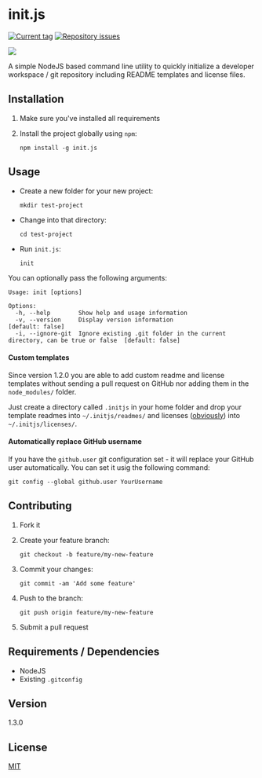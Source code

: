 # init.js

[![Current tag](http://img.shields.io/github/tag/[GitHubUsername]/init.js.svg)](https://github.com/frdmn/init.js/tags) [![Repository issues](http://issuestats.com/github/frdmn/init.js/badge/issue)](http://issuestats.com/github/frdmn/init.js)

![](http://i.imgur.com/HN4YlY9.gif)

A simple NodeJS based command line utility to quickly initialize a developer workspace / git repository including README templates and license files.

## Installation

1. Make sure you've installed all requirements
2. Install the project globally using `npm`:

    ```shell
    npm install -g init.js
    ```

## Usage

* Create a new folder for your new project:

    ```shell
    mkdir test-project
    ```

* Change into that directory:


    ```shell
    cd test-project
    ```

* Run `init.js`:

    ```shell
    init
    ```

You can optionally pass the following arguments:

```
Usage: init [options]

Options:
  -h, --help        Show help and usage information
  -v, --version     Display version information                                                 [default: false]
  -i, --ignore-git  Ignore existing .git folder in the current directory, can be true or false  [default: false]
```

#### Custom templates

Since version 1.2.0 you are able to add custom readme and license templates without sending a pull request on GitHub nor adding them in the `node_modules/` folder.

Just create a directory called `.initjs` in your home folder and drop your template readmes into `~/.initjs/readmes/` and licenses ([obviously](https://i.imgur.com/eGHU2IZ.gif)) into `~/.initjs/licenses/`. 

#### Automatically replace GitHub username

If you have the `github.user` git configuration set - it will replace your GitHub user automatically. You can set it usig the following command:

```
git config --global github.user YourUsername
```

## Contributing

1. Fork it
2. Create your feature branch:

    ```shell
    git checkout -b feature/my-new-feature
    ```

3. Commit your changes:

    ```shell
    git commit -am 'Add some feature'
    ```

4. Push to the branch:

    ```shell
    git push origin feature/my-new-feature
    ```

5. Submit a pull request

## Requirements / Dependencies

* NodeJS
* Existing `.gitconfig`

## Version

1.3.0

## License

[MIT](LICENSE)
